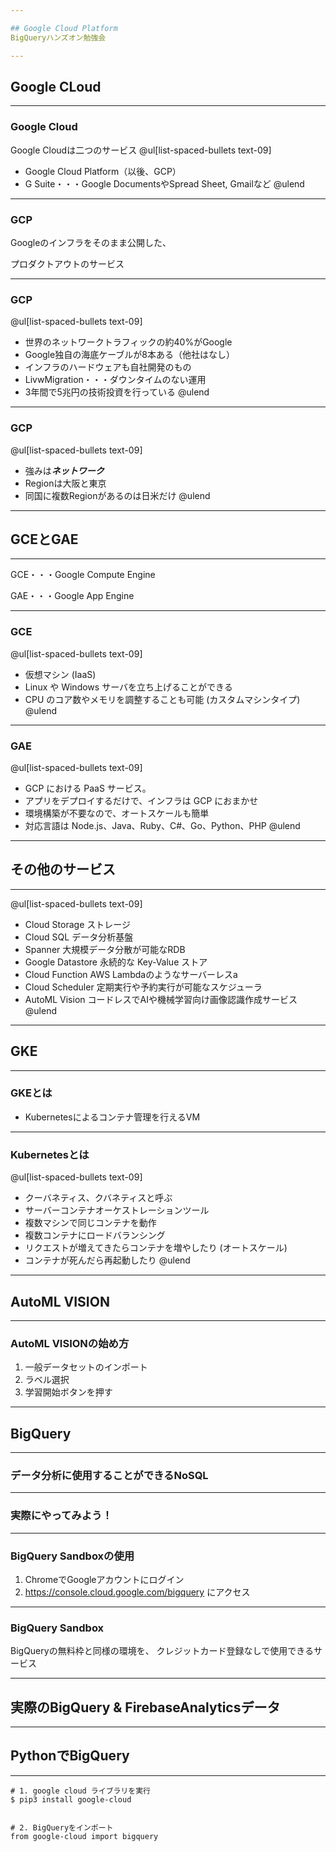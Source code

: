 ```yaml
---

## Google Cloud Platform
BigQueryハンズオン勉強会

---
```


## Google CLoud

---

### Google Cloud
Google Cloudは二つのサービス
@ul[list-spaced-bullets text-09]
- Google Cloud Platform（以後、GCP）
- G Suite・・・Google DocumentsやSpread Sheet, Gmailなど
@ulend

---

### GCP

Googleのインフラをそのまま公開した、

プロダクトアウトのサービス

---

### GCP
@ul[list-spaced-bullets text-09]
- 世界のネットワークトラフィックの約40%がGoogle
- Google独自の海底ケーブルが8本ある（他社はなし）
- インフラのハードウェアも自社開発のもの
- LivwMigration・・・ダウンタイムのない運用
- 3年間で5兆円の技術投資を行っている
@ulend

---

### GCP

@ul[list-spaced-bullets text-09]
- 強みは***ネットワーク***
- Regionは大阪と東京
- 同国に複数Regionがあるのは日米だけ
@ulend

---

## GCEとGAE

---

GCE・・・Google Compute Engine

GAE・・・Google App Engine

---

### GCE
@ul[list-spaced-bullets text-09]
- 仮想マシン (IaaS)
- Linux や Windows サーバを立ち上げることができる
- CPU のコア数やメモリを調整することも可能 (カスタムマシンタイプ)
@ulend

---

### GAE
@ul[list-spaced-bullets text-09]
- GCP における PaaS サービス。
- アプリをデプロイするだけで、インフラは GCP におまかせ
- 環境構築が不要なので、オートスケールも簡単
- 対応言語は Node.js、Java、Ruby、C#、Go、Python、PHP
@ulend

---

## その他のサービス

---

@ul[list-spaced-bullets text-09]
- Cloud Storage ストレージ
- Cloud SQL データ分析基盤
- Spanner 大規模データ分散が可能なRDB
- Google Datastore 永続的な Key-Value ストア
- Cloud Function AWS Lambdaのようなサーバーレスa
- Cloud Scheduler 定期実行や予約実行が可能なスケジューラ
- AutoML Vision コードレスでAIや機械学習向け画像認識作成サービス
@ulend

---

## GKE

---

### GKEとは
- Kubernetesによるコンテナ管理を行えるVM

---

### Kubernetesとは
@ul[list-spaced-bullets text-09]
- クーバネティス、クバネティスと呼ぶ
- サーバーコンテナオーケストレーションツール
- 複数マシンで同じコンテナを動作
- 複数コンテナにロードバランシング
- リクエストが増えてきたらコンテナを増やしたり (オートスケール)
- コンテナが死んだら再起動したり
@ulend

---

## AutoML VISION

---

### AutoML VISIONの始め方

1. 一般データセットのインポート
2. ラベル選択
3. 学習開始ボタンを押す

---

## BigQuery

---

### データ分析に使用することができるNoSQL

---

### 実際にやってみよう！

---

### BigQuery Sandboxの使用

1. ChromeでGoogleアカウントにログイン
2. https://console.cloud.google.com/bigquery にアクセス

---

### BigQuery Sandbox

BigQueryの無料枠と同様の環境を、
クレジットカード登録なしで使用できるサービス

---

## 実際のBigQuery & FirebaseAnalyticsデータ

---

## PythonでBigQuery

---


```
# 1. google cloud ライブラリを実行
$ pip3 install google-cloud


# 2. BigQueryをインポート
from google-cloud import bigquery
```


